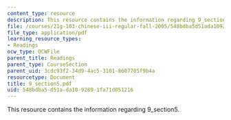 ```yaml
---
content_type: resource
description: This resource contains the information regarding 9_section5.
file: /courses/21g-103-chinese-iii-regular-fall-2005/548bdba5d51ada1092891fa71d051216_MIT21G_103F05_9_5.pdf
file_type: application/pdf
learning_resource_types:
- Readings
ocw_type: OCWFile
parent_title: Readings
parent_type: CourseSection
parent_uid: 3cdc93f2-34d9-4ac5-3101-8607705f9b4a
resourcetype: Document
title: 9_section5.pdf
uid: 548bdba5-d51a-da10-9289-1fa71d051216
---
```

This resource contains the information regarding 9_section5.

